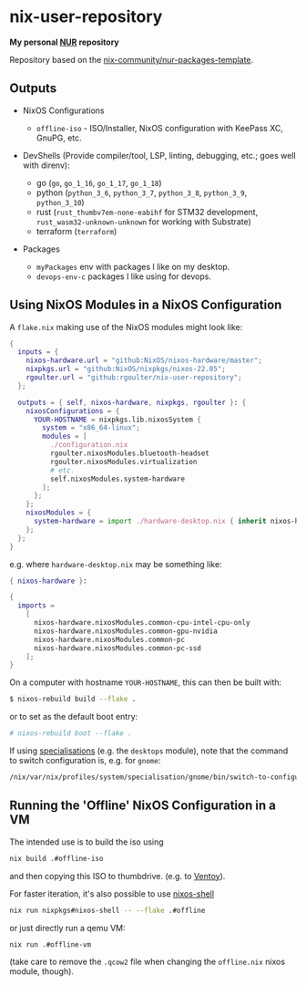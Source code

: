 # nix-user-repository

**My personal [NUR](https://github.com/nix-community/NUR) repository**

Repository based on the [nix-community/nur-packages-template](https://github.com/nix-community/nur-packages-template).

## Outputs

- NixOS Configurations
  - `offline-iso` - ISO/Installer, NixOS configuration with KeePass XC, GnuPG, etc.

- DevShells (Provide compiler/tool, LSP, linting, debugging, etc.; goes well with direnv):
  - go (`go`, `go_1_16`, `go_1_17`, `go_1_18`)
  - python (`python_3_6`, `python_3_7`, `python_3_8`, `python_3_9`, `python_3_10`)
  - rust (`rust_thumbv7em-none-eabihf` for STM32 development, `rust_wasm32-unknown-unknown` for working with Substrate)
  - terraform (`terraform`)

- Packages
  - `myPackages` env with packages I like on my desktop.
  - `devops-env-c` packages I like using for devops.

## Using NixOS Modules in a NixOS Configuration

A `flake.nix` making use of the NixOS modules might look like:

``` nix
{
  inputs = {
    nixos-hardware.url = "github:NixOS/nixos-hardware/master";
    nixpkgs.url = "github:NixOS/nixpkgs/nixos-22.05";
    rgoulter.url = "github:rgoulter/nix-user-repository";
  };

  outputs = { self, nixos-hardware, nixpkgs, rgoulter }: {
    nixosConfigurations = {
      YOUR-HOSTNAME = nixpkgs.lib.nixosSystem {
        system = "x86_64-linux";
        modules = [
          ./configuration.nix
          rgoulter.nixosModules.bluetooth-headset
          rgoulter.nixosModules.virtualization
          # etc.
          self.nixosModules.system-hardware
        ];
      };
    };
    nixosModules = {
      system-hardware = import ./hardware-desktop.nix { inherit nixos-hardware; };
    };
  };
}
```

e.g. where `hardware-desktop.nix` may be something like:

``` nix
{ nixos-hardware }:

{
  imports =
    [
      nixos-hardware.nixosModules.common-cpu-intel-cpu-only
      nixos-hardware.nixosModules.common-gpu-nvidia
      nixos-hardware.nixosModules.common-pc
      nixos-hardware.nixosModules.common-pc-ssd
    ];
}
```

On a computer with hostname `YOUR-HOSTNAME`, this can then be built with:

``` sh
$ nixos-rebuild build --flake .
```

or to set as the default boot entry:

``` sh
# nixos-rebuild boot --flake .
```

If using [specialisations](https://nixos.wiki/wiki/Specialisation) (e.g. the
`desktops` module), note that the command to switch configuration is, e.g. for `gnome`:

``` sh
/nix/var/nix/profiles/system/specialisation/gnome/bin/switch-to-configuration switch
```

## Running the 'Offline' NixOS Configuration in a VM

The intended use is to build the iso using

``` sh
nix build .#offline-iso
```

and then copying this ISO to thumbdrive. (e.g. to [Ventoy](https://www.ventoy.net/en/index.html)).

For faster iteration, it's also possible to use [nixos-shell](https://github.com/Mic92/nixos-shell/)

``` sh
nix run nixpkgs#nixos-shell -- --flake .#offline
```

or just directly run a qemu VM:

``` sh
nix run .#offline-vm
```

(take care to remove the `.qcow2` file when changing the `offline.nix` nixos module, though).
